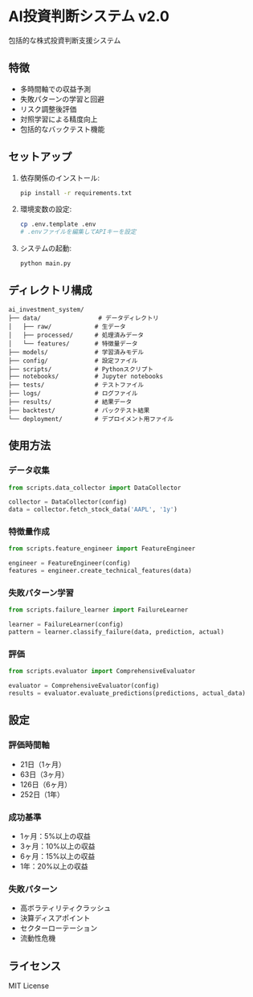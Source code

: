 ﻿# AI投資判断システム v2.0

包括的な株式投資判断支援システム

## 特徴

- 多時間軸での収益予測
- 失敗パターンの学習と回避
- リスク調整後評価
- 対照学習による精度向上
- 包括的なバックテスト機能

## セットアップ

1. 依存関係のインストール:
   ```bash
   pip install -r requirements.txt
   ```

2. 環境変数の設定:
   ```bash
   cp .env.template .env
   # .envファイルを編集してAPIキーを設定
   ```

3. システムの起動:
   ```bash
   python main.py
   ```

## ディレクトリ構成

```
ai_investment_system/
├── data/                # データディレクトリ
│   ├── raw/            # 生データ
│   ├── processed/      # 処理済みデータ
│   └── features/       # 特徴量データ
├── models/             # 学習済みモデル
├── config/             # 設定ファイル
├── scripts/            # Pythonスクリプト
├── notebooks/          # Jupyter notebooks
├── tests/              # テストファイル
├── logs/               # ログファイル
├── results/            # 結果データ
├── backtest/           # バックテスト結果
└── deployment/         # デプロイメント用ファイル
```

## 使用方法

### データ収集
```python
from scripts.data_collector import DataCollector

collector = DataCollector(config)
data = collector.fetch_stock_data('AAPL', '1y')
```

### 特徴量作成
```python
from scripts.feature_engineer import FeatureEngineer

engineer = FeatureEngineer(config)
features = engineer.create_technical_features(data)
```

### 失敗パターン学習
```python
from scripts.failure_learner import FailureLearner

learner = FailureLearner(config)
pattern = learner.classify_failure(data, prediction, actual)
```

### 評価
```python
from scripts.evaluator import ComprehensiveEvaluator

evaluator = ComprehensiveEvaluator(config)
results = evaluator.evaluate_predictions(predictions, actual_data)
```

## 設定

### 評価時間軸
- 21日（1ヶ月）
- 63日（3ヶ月）
- 126日（6ヶ月）
- 252日（1年）

### 成功基準
- 1ヶ月：5%以上の収益
- 3ヶ月：10%以上の収益
- 6ヶ月：15%以上の収益
- 1年：20%以上の収益

### 失敗パターン
- 高ボラティリティクラッシュ
- 決算ディスアポイント
- セクターローテーション
- 流動性危機

## ライセンス

MIT License
